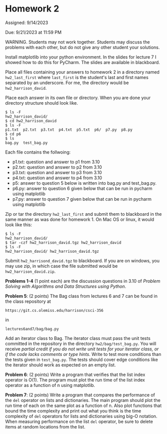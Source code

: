 # Homework 2

Assigned: 9/14/2023

Due:      9/21/2023 at 11:59 PM


WARNING.  Students may not work together.  Students may discuss the
problems with each other, but do not give any other student your solutions.

Install matplotlib into your python environment.  In the slides for lecture 7
I showed how to do this for PyCharm.  The slides are available in blackboard.

Place all files containing your answers to homework 2 in a directory
named `hw2_last_first` where `last_first` is the student's last and
first names separated by an underscore.  For me, the directory would
be `hw2_harrison_david`.

Place each answer in its own file or directory.  When you are done
your directory structure should look like.

    $ ls -F
    hw2_harrison_david/
    $ cd hw2_harrison_david
    $ ls -F
    p1.txt  p2.txt  p3.txt  p4.txt  p5.txt  p6/  p7.py  p8.py
    $ cd p6
    $ ls
    bag.py  test_bag.py

Each file contains the follwoing:

  * p1.txt: question and answer to p1 from 3.10
  * p2.txt: question and answer to p2 from 3.10
  * p3.txt: question and answer to p3 from 3.10
  * p4.txt: question and answer to p4 from 3.10
  * p5: answer to question 5 below is written into bag.py and test_bag.py.
  * p6.py: answer to question 6 given below that can be run in pycharm
    using matplotlib
  * p7.py: answer to question 7 given below that can be run in pycharm
    using matplotlib

Zip or tar the directory `hw2_last_first` and submit them to blackboard
in the same manner as was done for homework 1.  On Mac OS or linux,
it would look like this:

    $ ls -F
    hw2_harrison_david/
    $ tar -czf hw2_harrison_david.tgz hw2_harrison_david
    $ ls -F
    hw2_harrison_david/	hw2_harrison_david.tgz

Submit `hw2_harrisond_david.tgz` to blackboard.  If you are on
windows, you may use zip, in which case the file submitted would be
`hw2_harrison_david.zip`.

**Problems 1-4** (1 point each) are the discussion questions in 3.10
of *Problem Solving with Algorithms and Data Structures using Python*.
 

**Problem 5**: (2 points) The Bag class from lectures 6 and 7 can be
found in the class repository at

    https://git.cs.olemiss.edu/harrison/csci-356

in

    lectures6and7/bag/bag.py
    
Add an iterator class to Bag.  The iterator class must pass the unit
tests committed in the repository in the directory
`hw2/bag/test_bag.py`.  You will receive *partial credit if you do not
write unit tests for your iterator class, or if the code lacks comments
or type hints.*  Write to test more conditions than the tests given
in `test_bag.py`.  The tests should cover edge conditions like the 
iterator should work as expected on an empty list.

**Problem 6**: (2 points) Write a program that verifies that the list
index operator is O(1).  The program must plot the run time of the
list index operator as a function of n using matplotlib.

**Problem 7**: (2 points) Write a program that compares the performance of the
`del` operator on lists and dictionaries.  The main program should plot
the run time of each on the same plot as a function of n.  Also plot
functions that bound the time complexity and print out what you think
is the time complexity of `del` operators for lists and dictionaries
using big-O notation.  When measuring performance on the list `del`
operator, be sure to delete items at random locations from the list.



